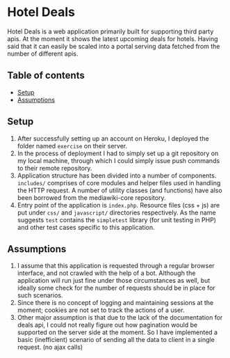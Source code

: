 # Hotel Deals
Hotel Deals is a web application primarily built for supporting third party apis. At the moment it shows the latest upcoming deals for hotels. Having said that it can easily be scaled into a portal serving data fetched from the number of different apis.

## Table of contents    
* [Setup](#setup)
* [Assumptions](#assumptions)

## Setup
1. After successfully setting up an account on Heroku, I deployed the folder named `exercise` on their server.
2. In the process of deployment I had to simply set up a git repository on my local machine, through which I could simply issue push commands to their remote repository.
3. Application structure has been divided into a number of components. `includes/` comprises of core modules and helper files used in handling the HTTP request. A number of utility classes (and functions) have also been borrowed from the mediawiki-core repository.
4. Entry point of the application is `index.php`. Resource files (css + js) are put under `css/` and `javascript/` directories respectively. As the name suggests `test` contains the `simpletest` library (for unit testing in PHP) and other test cases specific to this application.

## Assumptions
1. I assume that this application is requested through a regular browser interface, and not crawled with the help of a bot. Although the application will run just fine under those circumstances as well, but ideally some check for the number of requests should be in place for such scenarios.
2. Since there is no concept of logging and maintaining sessions at the moment; cookies are not set to track the actions of a user.
3. Other major assumption is that due to the lack of the documentation for deals api, I could not really figure out how pagination would be supported on the server side at the moment. So I have implemented a basic (inefficient) scenario of sending all the data to client in a single request. (no ajax calls)

